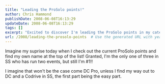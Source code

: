 ```yaml
---
title: "Leading the ProSolo points!"
author: Chris Hammond
publishDate: 2008-06-08T16:13:29
updateDate: 2008-06-08T16:13:29
tags: []
excerpt: "Excited to discover I'm leading the ProSolo points in my category! Holding the top spot with two events under my belt, but the real challenge awaits at DC Pro."
url: /2008/leading-the-prosolo-points  # Use the generated URL with year
---
```

<p>Imagine my suprise today when I check out the current ProSolo points and find my own name at the top of the list! Granted, I'm the only one of three in SS who has run two events, but still I'm #1!!</p> <p>I imagine that won't be the case come DC Pro, unless I find my way out to DC and a Codrive in SS, the first part being the easy part.</p>


